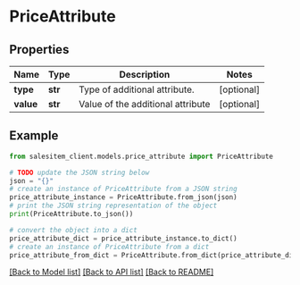 # PriceAttribute


## Properties

Name | Type | Description | Notes
------------ | ------------- | ------------- | -------------
**type** | **str** | Type of additional attribute. | [optional] 
**value** | **str** | Value of the additional attribute | [optional] 

## Example

```python
from salesitem_client.models.price_attribute import PriceAttribute

# TODO update the JSON string below
json = "{}"
# create an instance of PriceAttribute from a JSON string
price_attribute_instance = PriceAttribute.from_json(json)
# print the JSON string representation of the object
print(PriceAttribute.to_json())

# convert the object into a dict
price_attribute_dict = price_attribute_instance.to_dict()
# create an instance of PriceAttribute from a dict
price_attribute_from_dict = PriceAttribute.from_dict(price_attribute_dict)
```
[[Back to Model list]](../README.md#documentation-for-models) [[Back to API list]](../README.md#documentation-for-api-endpoints) [[Back to README]](../README.md)


